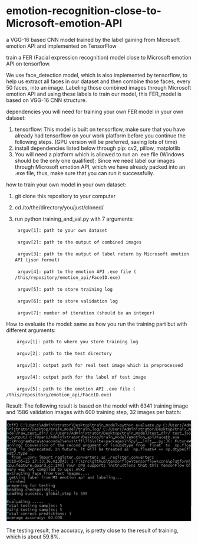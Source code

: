 # emotion-recognition-close-to-Microsoft-emotion-API
a VGG-16 based CNN model trained by the label gaining from Microsoft emotion API and implemented on TensorFlow

train a FER (Facial expression recognition) model close to Microsoft emotion API on tensorflow.

We use face_detection model, which is also implemented by tensorflow, to help us extract all faces in our dataset and then combine those faces, every 50 faces, into an image. Labeling those combined images through Microsoft emotion API and using these labels to train our model, this FER_model is based on VGG-16 CNN structure.

dependencies you will need for training your own FER model in your own dataset:
1. tensorflow: This model is built on tensorflow, make sure that you have already had tensorflow on your work platform before you continue the following steps. (GPU version will be preferred, saving lots of time)
2. install dependencies listed below through pip: cv2, pillow, matplotlib
3. You will need a platform which is allowed to run an .exe file (Windows should be the only one qualified): Since we need label our images through Microsoft emotion API, which we have already packed into an .exe file, thus, make sure that you can run it successfully.

how to train your own model in your own dataset:
1. git clone this repository to your computer

2. cd /to/the/directory/you/just/cloned/ 

3. run python training_and_val.py with 7 arguments:
        
        arguv[1]: path to your own dataset
        
        arguv[2]: path to the output of combined images
        
        arguv[3]: path to the output of label return by Microsoft emotion API (json format)
        
        arguv[4]: path to the emotion API .exe file ( /this/repository/emotion_api/FaceID.exe)
        
        arguv[5]: path to store training log
        
        arguv[6]: path to store validation log
        
        arguv[7]: number of iteration (should be an integer)
 
 How to evaluate the model:
  same as how you run the training part but with different arguments:
        
        arguv[1]: path to where you store training log
        
        arguv[2]: path to the test directory
        
        arguv[3]: output path for real test image which is preprocessed
        
        arguv[4]: output path for the label of test image
        
        arguv[5]: path to the emotion API .exe file ( /this/repository/emotion_api/FaceID.exe)
        
 Result:
 The following result is based on the model with 6341 training image and 1586 validation images with 600 training step, 32 images per batch: 
 
 ![alt text](https://github.com/enzocheng0601/emotion-recognition-close-to-Microsoft-emotion-API/blob/master/demo/result.png)
 
 The testing result, the accuracy, is pretty close to the result of training, which is about 59.8%.
 
 
 
